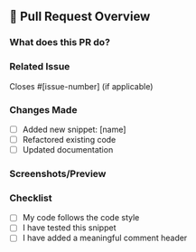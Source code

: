 ## 🚀 Pull Request Overview

### What does this PR do?
<!-- Brief description of the feature or fix -->

### Related Issue
Closes #[issue-number] (if applicable)

### Changes Made
- [ ] Added new snippet: [name]
- [ ] Refactored existing code
- [ ] Updated documentation

### Screenshots/Preview
<!-- Optional: Add image or link to demo -->

### Checklist
- [ ] My code follows the code style
- [ ] I have tested this snippet
- [ ] I have added a meaningful comment header
